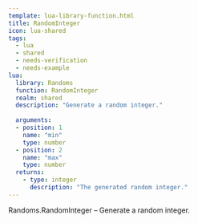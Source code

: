 ```yaml
---
template: lua-library-function.html
title: RandomInteger
icon: lua-shared
tags:
  - lua
  - shared
  - needs-verification
  - needs-example
lua:
  library: Randoms
  function: RandomInteger
  realm: shared
  description: "Generate a random integer."
  
  arguments:
  - position: 1
    name: "min"
    type: number
  - position: 2
    name: "max"
    type: number
  returns:
    - type: integer
      description: "The generated random integer."
---
```


<div class="lua__search__keywords">
Randoms.RandomInteger &#x2013; Generate a random integer.
</div>

